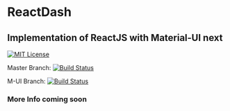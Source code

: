 # ReactDash

## Implementation of ReactJS with Material-UI next


[![MIT License](https://img.shields.io/badge/license-MIT-blue.svg?style=flat)](https://github.com/akpx/reactdash/raw/master/LICENSE)

Master Branch:
[![Build Status](https://travis-ci.org/akpx/reactdash.svg?branch=master)](https://travis-ci.org/akpx/reactdash)


M-UI Branch:
[![Build Status](https://travis-ci.org/akpx/reactdash.svg?branch=m-ui)](https://travis-ci.org/akpx/reactdash)


### More Info coming soon
